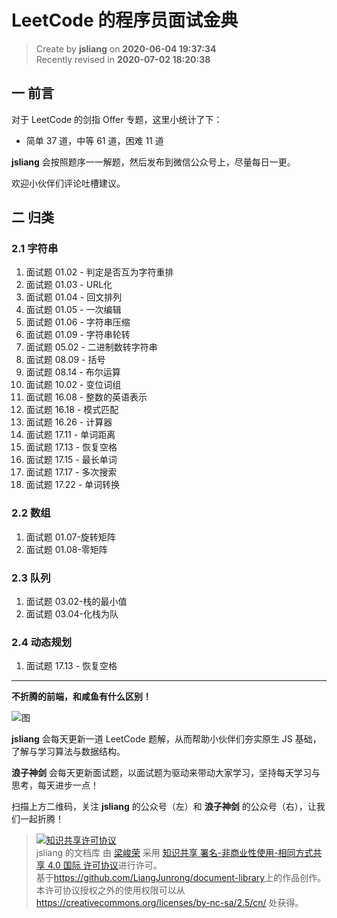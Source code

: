 LeetCode 的程序员面试金典
===

> Create by **jsliang** on **2020-06-04 19:37:34**  
> Recently revised in **2020-07-02 18:20:38**  

## 一 前言

对于 LeetCode 的剑指 Offer 专题，这里小统计了下：

* 简单 37 道，中等 61 道，困难 11 道

**jsliang** 会按照题序一一解题，然后发布到微信公众号上，尽量每日一更。

欢迎小伙伴们评论吐槽建议。

## 二 归类

### 2.1 字符串

1. 面试题 01.02 -	判定是否互为字符重排
2. 面试题 01.03 -	URL化
3. 面试题 01.04 -	回文排列
4. 面试题 01.05 - 一次编辑
5. 面试题 01.06 - 字符串压缩
6. 面试题 01.09 - 字符串轮转
7. 面试题 05.02 - 二进制数转字符串
8. 面试题 08.09 - 括号
9. 面试题 08.14 - 布尔运算
10. 面试题 10.02 - 变位词组
11. 面试题 16.08 - 整数的英语表示
12. 面试题 16.18 - 模式匹配
13. 面试题 16.26 - 计算器
14. 面试题 17.11 - 单词距离
15. 面试题 17.13 - 恢复空格
16. 面试题 17.15 - 最长单词
17. 面试题 17.17 - 多次搜索
18. 面试题 17.22 - 单词转换

### 2.2 数组

1. 面试题 01.07-旋转矩阵
2. 面试题 01.08-零矩阵

### 2.3 队列

1. 面试题 03.02-栈的最小值
2. 面试题 03.04-化栈为队

### 2.4 动态规划

1. 面试题 17.13 - 恢复空格

---

**不折腾的前端，和咸鱼有什么区别！**

![图](https://github.com/LiangJunrong/document-library/blob/master/public-repertory/img/z-index-small.png?raw=true)

**jsliang** 会每天更新一道 LeetCode 题解，从而帮助小伙伴们夯实原生 JS 基础，了解与学习算法与数据结构。

**浪子神剑** 会每天更新面试题，以面试题为驱动来带动大家学习，坚持每天学习与思考，每天进步一点！

扫描上方二维码，关注 **jsliang** 的公众号（左）和 **浪子神剑** 的公众号（右），让我们一起折腾！

> <a rel="license" href="http://creativecommons.org/licenses/by-nc-sa/4.0/"><img alt="知识共享许可协议" style="border-width:0" src="https://i.creativecommons.org/l/by-nc-sa/4.0/88x31.png" /></a><br /><span xmlns:dct="http://purl.org/dc/terms/" property="dct:title">jsliang 的文档库</span> 由 <a xmlns:cc="http://creativecommons.org/ns#" href="https://github.com/LiangJunrong/document-library" property="cc:attributionName" rel="cc:attributionURL">梁峻荣</a> 采用 <a rel="license" href="http://creativecommons.org/licenses/by-nc-sa/4.0/">知识共享 署名-非商业性使用-相同方式共享 4.0 国际 许可协议</a>进行许可。<br />基于<a xmlns:dct="http://purl.org/dc/terms/" href="https://github.com/LiangJunrong/document-library" rel="dct:source">https://github.com/LiangJunrong/document-library</a>上的作品创作。<br />本许可协议授权之外的使用权限可以从 <a xmlns:cc="http://creativecommons.org/ns#" href="https://creativecommons.org/licenses/by-nc-sa/2.5/cn/" rel="cc:morePermissions">https://creativecommons.org/licenses/by-nc-sa/2.5/cn/</a> 处获得。